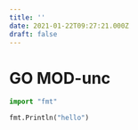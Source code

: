 ```yaml
---
title: ''
date: 2021-01-22T09:27:21.000Z
draft: false
---
```


# GO MOD-unc

```python
import "fmt"
```

```python
fmt.Println("hello")
```

